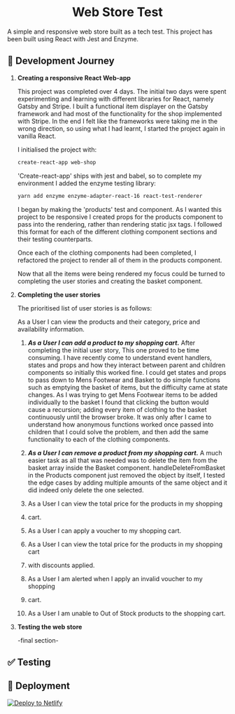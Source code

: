 <h1 align="center">
  Web Store Test
</h1>

A simple and responsive web store built as a tech test. This project has been built using React with Jest and Enzyme.

## :running: Development Journey

1.  **Creating a responsive React Web-app**

    This project was completed over 4 days. The initial two days were spent experimenting and learning with different libraries for React, namely Gatsby and Stripe. I built a functional item displayer on the Gatsby framework and had most of the functionality for the shop implemented with Stripe. In the end I felt like the frameworks were taking me in the wrong direction, so using what I had learnt, I started the project again in vanilla React.

    I initialised the project with:
    ```sh
    create-react-app web-shop
    ```

    'Create-react-app' ships with jest and babel, so to complete my environment I added the enzyme testing library:
    ```sh
    yarn add enzyme enzyme-adapter-react-16 react-test-renderer
    ```
    I began by making the 'products' test and component. As I wanted this project to be responsive I created props for the products component to pass into the rendering, rather than rendering static jsx tags. I followed this format for each of the different clothing component sections and their testing counterparts.

    Once each of the clothing components had been completed, I refactored the project to render all of them in the products component.

    Now that all the items were being rendered my focus could be turned to completing the user stories and creating the basket component.

2.  **Completing the user stories**

    The prioritised list of user stories is as follows:


    As a User I can view the products and their category, price and availability information.

    1. ***As a User I can add a product to my shopping cart.***
      After completing the initial user story, This one proved to be time consuming. I have recently come to understand event handlers, states and props and how they interact between parent and children components so initially this worked fine. I could get states and props to pass down to Mens Footwear and Basket to do simple functions such as emptying the basket of items, but the difficulty came at state changes. As I was trying to get Mens Footwear items to be added individually to the basket I found that clicking the button would cause a recursion; adding every item of clothing to the basket continuously until the browser broke. It was only after I came to understand how anonymous functions worked once passed into children that I could solve the problem, and then add the same functionality to each of the clothing components.


    2. ***As a User I can remove a product from my shopping cart.***
      A much easier task as all that was needed was to delete the item from the basket array inside the Basket component. handleDeleteFromBasket in the Products component just removed the object by itself, I tested the edge cases by adding multiple amounts of the same object and it did indeed only delete the one selected.


    3. As a User I can view the total price for the products in my shopping
    4. cart.
    5. As a User I can apply a voucher to my shopping cart.
    6. As a User I can view the total price for the products in my shopping cart
    7. with discounts applied.
    8. As a User I am alerted when I apply an invalid voucher to my shopping
    9. cart.
    10. As a User I am unable to Out of Stock products to the shopping cart.

3.  **Testing the web store**

    -final section-

## :white_check_mark: Testing


## 💫 Deployment

[![Deploy to Netlify](https://www.netlify.com/img/deploy/button.svg)](https://app.netlify.com/start/deploy?repository=https://github.com/gatsbyjs/gatsby-starter-default)
